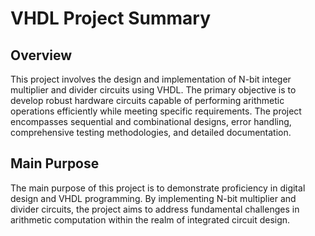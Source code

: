 # VHDL Project Summary

## Overview
This project involves the design and implementation of N-bit integer multiplier and divider circuits using VHDL. The primary objective is to develop robust hardware circuits capable of performing arithmetic operations efficiently while meeting specific requirements. The project encompasses sequential and combinational designs, error handling, comprehensive testing methodologies, and detailed documentation.

## Main Purpose
The main purpose of this project is to demonstrate proficiency in digital design and VHDL programming. By implementing N-bit multiplier and divider circuits, the project aims to address fundamental challenges in arithmetic computation within the realm of integrated circuit design.



